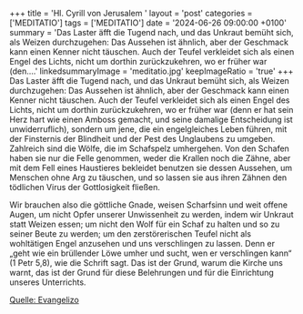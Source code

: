 +++
title = 'Hl. Cyrill von Jerusalem  '
layout = 'post'
categories = ['MEDITATIO']
tags = ['MEDITATIO']
date = '2024-06-26 09:00:00 +0100'
summary = 'Das Laster äfft die Tugend nach, und das Unkraut bemüht sich, als Weizen durchzugehen: Das Aussehen ist ähnlich, aber der Geschmack kann einen Kenner nicht täuschen. Auch der Teufel verkleidet sich als einen Engel des Lichts, nicht um dorthin zurückzukehren, wo er früher war (den....'
linkedsummaryImage = 'meditatio.jpg'
keepImageRatio = 'true'
+++
Das Laster äfft die Tugend nach, und das Unkraut bemüht sich, als Weizen durchzugehen: Das Aussehen ist ähnlich, aber der Geschmack kann einen Kenner nicht täuschen. Auch der Teufel verkleidet sich als einen Engel des Lichts, nicht um dorthin zurückzukehren, wo er früher war (denn er hat sein Herz hart wie einen Amboss gemacht, und seine damalige Entscheidung ist unwiderruflich), sondern um jene, die ein engelgleiches Leben führen, mit der Finsternis der Blindheit und der Pest des Unglaubens zu umgeben.<!--more--> Zahlreich sind die Wölfe, die im Schafspelz umhergehen. Von den Schafen haben sie nur die Felle genommen, weder die Krallen noch die Zähne, aber mit dem Fell eines Haustieres bekleidet benutzen sie dessen Aussehen, um Menschen ohne Arg zu täuschen, und so lassen sie aus ihren Zähnen den tödlichen Virus der Gottlosigkeit fließen.

Wir brauchen also die göttliche Gnade, weisen Scharfsinn und weit offene Augen, um nicht Opfer unserer Unwissenheit zu werden, indem wir Unkraut statt Weizen essen; um nicht den Wolf für ein Schaf zu halten und so zu seiner Beute zu werden; um den zerstörerischen Teufel nicht als wohltätigen Engel anzusehen und uns verschlingen zu lassen. Denn er „geht wie ein brüllender Löwe umher und sucht, wen er verschlingen kann“ (1 Petr 5,8), wie die Schrift sagt. Das ist der Grund, warum die Kirche uns warnt, das ist der Grund für diese Belehrungen und für die Einrichtung unseres Unterrichts.


[Quelle: Evangelizo](https://evangeliumtagfuertag.org/DE/gospel)
